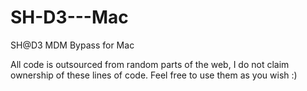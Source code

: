 # SH-D3---Mac
SH@D3 MDM Bypass for Mac
  
  All code is outsourced from random parts of the web, I do not claim ownership of these lines of code. Feel free to use them as you wish :)
